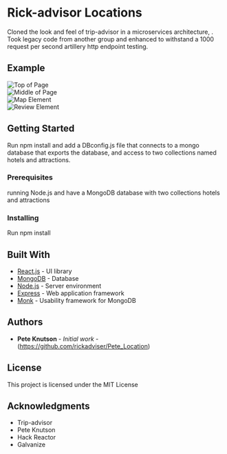 # Rick-advisor Locations

Cloned the look and feel of trip-advisor in a microservices architecture, . Took legacy code from another group and enhanced to withstand a 1000 request per second artillery http endpoint testing.

## Example
![Top of Page](bzargesg.github.com/repository/bzargesg.github.io/rickAdvisor/TopPage.png)\
![Middle of Page](bzargesg.github.com/repository/bzargesg.github.io/rickAdvisor/MiddlePage.png)\
![Map Element](bzargesg.github.com/repository/bzargesg.github.io/rickAdvisor/MapElement.png)\
![Review Element](bzargesg.github.com/repository/bzargesg.github.io/rickAdvisor/ReviewElement.png)

## Getting Started

Run npm install and add a DBconfig.js file that connects to a mongo database that exports the database, and access to two collections named hotels and attractions.

### Prerequisites

running Node.js and have a MongoDB database with two collections hotels and attractions

### Installing

Run npm install

## Built With

* [React.js](https://reactjs.org/) - UI library
* [MongoDB](https://www.mongodb.com/) - Database
* [Node.js](https://nodejs.org/en/) - Server environment
* [Express](https://expressjs.com/) - Web application framework
* [Monk](https://automattic.github.io/monk/) - Usability framework for MongoDB


## Authors

* **Pete Knutson** - *Initial work* - (https://github.com/rickadviser/Pete_Location)

## License

This project is licensed under the MIT License

## Acknowledgments

* Trip-advisor
* Pete Knutson
* Hack Reactor
* Galvanize
